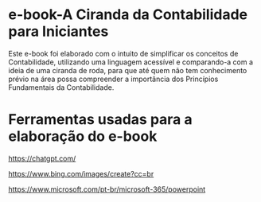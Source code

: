 # e-book-A Ciranda da Contabilidade para Iniciantes​
Este e-book foi elaborado com o intuito de simplificar os conceitos de Contabilidade, utilizando uma linguagem acessível e comparando-a com a ideia de uma ciranda de roda, para que até quem não tem conhecimento prévio na área possa compreender a importância dos Princípios Fundamentais da Contabilidade.

# Ferramentas usadas para a elaboração do e-book

https://chatgpt.com/

https://www.bing.com/images/create?cc=br

https://www.microsoft.com/pt-br/microsoft-365/powerpoint
